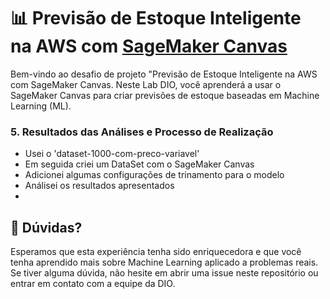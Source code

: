 # 📊 Previsão de Estoque Inteligente na AWS com [SageMaker Canvas](https://aws.amazon.com/pt/sagemaker/canvas/)

Bem-vindo ao desafio de projeto "Previsão de Estoque Inteligente na AWS com SageMaker Canvas. Neste Lab DIO, você aprenderá a usar o SageMaker Canvas para criar previsões de estoque baseadas em Machine Learning (ML).

### 5. Resultados das Análises e Processo de Realização

-  Usei o 'dataset-1000-com-preco-variavel'
-  Em seguida criei um DataSet com o SageMaker Canvas
-  Adicionei algumas configurações de trinamento para o modelo
-  Análisei os resultados apresentados
-  

## 🤔 Dúvidas?

Esperamos que esta experiência tenha sido enriquecedora e que você tenha aprendido mais sobre Machine Learning aplicado a problemas reais. Se tiver alguma dúvida, não hesite em abrir uma issue neste repositório ou entrar em contato com a equipe da DIO.
